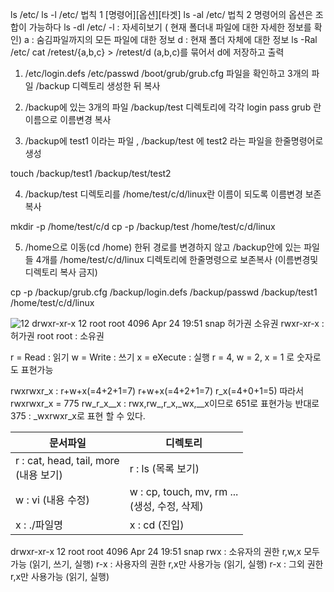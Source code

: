 ls /etc/
ls -l /etc/		법칙 1 [명령어][옵션][타겟]
ls -al /etc/		법칙 2	명령어의 옵션은 조합이 가능하다
ls -dl /etc/    -l : 자세히보기 ( 현재 폴더내 파일에 대한 자세한 정보를 확인)
                 a : 숨김파일까지의 모든 파일에 대한 정보
                 d : 현재 폴더 자체에 대한 정보 ls -Ral /etc/
cat /retest/{a,b,c} > /retest/d (a,b,c)를 묶어서 d에 저장하고 출력

                 
1. /etc/login.defs /etc/passwd /boot/grub/grub.cfg 파일을 확인하고
   3개의 파일 /backup 디렉토리 생성한 뒤 복사

2. /backup에 있는 3개의 파일
   /backup/test 디렉토리에 각각 login pass grub 란 이름으로 이름변경 복사

3. /backup에 test1 이라는 파일 ,
	/backup/test 에 test2 라는 파일을 한줄명령어로 생성

 touch /backup/test1 /backup/test/test2

4. /backup/test 디렉토리를
	 /home/test/c/d/linux란 이름이 되도록  이름변경 보존 복사

  mkdir -p /home/test/c/d
  cp -p /backup/test /home/test/c/d/linux

5. /home으로 이동(cd /home) 한뒤
	경로를 변경하지 않고 /backup안에 있는 파일들 4개를 /home/test/c/d/linux
	 디렉토리에 한줄명령으로 보존복사 (이름변경및 디렉토리 복사 금지)

  cp -p /backup/grub.cfg /backup/login.defs /backup/passwd /backup/test1 /home/test/c/d/linux


![12](https://github.com/user-attachments/assets/ca543aef-f051-4723-98b1-b9ae87028cd7)
drwxr-xr-x  12 root root       4096 Apr 24 19:51 snap
   허가권         소유권
rwxr-xr-x : 허가권
root root : 소유권

r = Read : 읽기
w = Write : 쓰기
x = eXecute : 실행
r = 4, w = 2, x = 1 로 숫자로도 표현가능

rwxrwxr_x : r+w+x(=4+2+1=7) r+w+x(=4+2+1=7) r_x(=4+0+1=5) 
따라서 rwxrwxr_x = 775
rw_r_x__x : rwx,rw_,r_x,_wx,__x이므로 651로 표현가능
반대로 375 : _wxrwxr_x로 표현 할 수 있다.

|문서파일|디렉토리|
|-|-|
|r : cat, head, tail, more<br>(내용 보기)|r : ls (목록 보기)|
|w : vi (내용 수정)|w : cp, touch, mv, rm ... <br>(생성, 수정, 삭제)|
|x : ./파일명|x : cd (진입) |

drwxr-xr-x  12 root root       4096 Apr 24 19:51 snap
rwx : 소유자의 권한 r,w,x 모두가능 (읽기, 쓰기, 실행)
r-x : 사용자의 권한 r,x만 사용가능 (읽기, 실행)
r-x : 그외 권한 r,x만 사용가능 (읽기, 실행)

